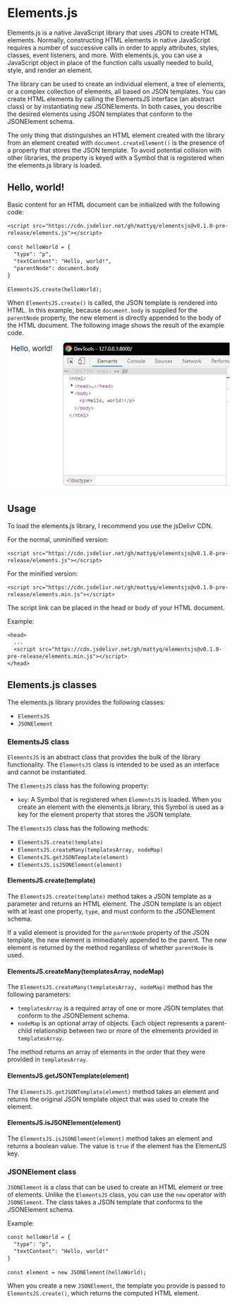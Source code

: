 # Elements.js

Elements.js is a native JavaScript library that uses JSON to create HTML elements. Normally, constructing HTML elements in native JavaScript requires a number of successive calls in order to apply attributes, styles, classes, event listeners, and more. With elements.js, you can use a JavaScript object in place of the function calls usually needed to build, style, and render an element.

The library can be used to create an individual element, a tree of elements, or a complex collection of elements, all based on JSON templates. You can create HTML elements by calling the ElementsJS interface (an abstract class) or by instantiating new JSONElements. In both cases, you describe the desired elements using JSON templates that conform to the JSONElement schema.

The only thing that distinguishes an HTML element created with the library from an element created with `document.createElement()` is the presence of a property that stores the JSON template. To avoid potential collision with other libraries, the property is keyed with a Symbol that is registered when the elements.js library is loaded.

## Hello, world!

Basic content for an HTML document can be initialized with the following code:

```
<script src="https://cdn.jsdelivr.net/gh/mattyq/elementsjs@v0.1.0-pre-release/elements.js"></script>

const helloWorld = {
  "type": "p",
  "textContent": "Hello, world!",
  "parentNode": document.body
}

ElementsJS.create(helloWorld);
```

When `ElementsJS.create()` is called, the JSON template is rendered into HTML. In this example, because `document.body` is supplied for the `parentNode` property, the new element is directly appended to the body of the HTML document. The following image shows the result of the example code.

![A website with one paragraph element that contains the text Hello, World!](helloWorldExample.png)

## Usage

To load the elements.js library, I recommend you use the jsDelivr CDN.

For the normal, unminified version:

```
<script src="https://cdn.jsdelivr.net/gh/mattyq/elementsjs@v0.1.0-pre-release/elements.js"></script>
```

For the minified version:

```
<script src="https://cdn.jsdelivr.net/gh/mattyq/elementsjs@v0.1.0-pre-release/elements.min.js"></script>
```

The script link can be placed in the head or body of your HTML document.

Example:

```
<head>
  ...
  <script src="https://cdn.jsdelivr.net/gh/mattyq/elementsjs@v0.1.0-pre-release/elements.min.js"></script>
</head>
```

## Elements.js classes

The elements.js library provides the following classes:

- `ElementsJS`
- `JSONElement`

### ElementsJS class

`ElementsJS` is an abstract class that provides the bulk of the library functionality. The `ElementsJS` class is intended to be used as an interface and cannot be instantiated.

The `ElementsJS` class has the following property:

- `key`: A Symbol that is registered when `ElementsJS` is loaded. When you create an element with the elements.js library, this Symbol is used as a key for the element property that stores the JSON template.

The `ElementsJS` class has the following methods:

- `ElementsJS.create(template)`
- `ElementsJS.createMany(templatesArray, nodeMap)`
- `ElementsJS.getJSONTemplate(element)`
- `ElementsJS.isJSONElement(element)`

#### ElementsJS.create(template)

The `ElementsJS.create(template)` method takes a JSON template as a parameter and returns an HTML element. The JSON template is an object with at least one property, `type`, and must conform to the JSONElement schema.

If a valid element is provided for the `parentNode` property of the JSON template, the new element is immediately appended to the parent. The new element is returned by the method regardless of whether `parentNode` is used.

#### ElementsJS.createMany(templatesArray, nodeMap)

The `ElementsJS.createMany(templatesArray, nodeMap)` method has the following parameters:

- `templatesArray` is a required array of one or more JSON templates that conform to the JSONElement schema.
- `nodeMap` is an optional array of objects. Each object represents a parent-child relationship between two or more of the elmements provided in `templatesArray`.

The method returns an array of elements in the order that they were provided in `templatesArray`.

#### ElementsJS.getJSONTemplate(element)

The `ElementsJS.getJSONTemplate(element)` method takes an element and returns the original JSON template object that was used to create the element.

#### ElementsJS.isJSONElement(element)

The `ElementsJS.isJSONElement(element)` method takes an element and returns a boolean value. The value is `true` if the element has the ElementJS key.

### JSONElement class

`JSONElement` is a class that can be used to create an HTML element or tree of elements. Unlike the `ElementsJS` class, you can use the `new` operator with `JSONElement`. The class takes a JSON template that conforms to the JSONElement schema.

Example:

```
const helloWorld = {
  "type": "p",
  "textContent": "Hello, world!"
}

const element = new JSONElement(helloWorld);
```

When you create a new `JSONElement`, the template you provide is passed to `ElementsJS.create()`, which returns the computed HTML element.